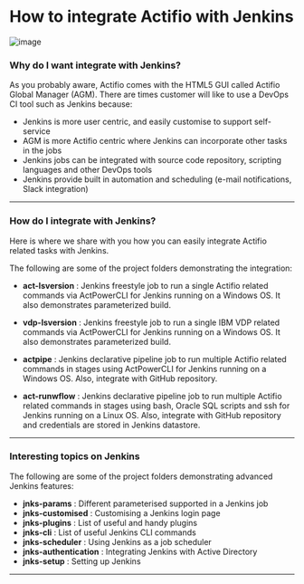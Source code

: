 # How to integrate Actifio with Jenkins

![image](https://user-images.githubusercontent.com/17056169/70358217-f1f54700-18cc-11ea-864f-2abecadaf539.png)

### Why do I want integrate with Jenkins?

As you probably aware, Actifio comes with the HTML5 GUI called Actifio Global Manager (AGM). There are times customer will like to use a DevOps CI tool such as Jenkins because:

* Jenkins is more user centric, and easily customise to support self-service
* AGM is more Actifio centric where Jenkins can incorporate other tasks in the jobs
* Jenkins jobs can be integrated with source code repository, scripting languages and other DevOps tools
* Jenkins provide built in automation and scheduling (e-mail notifications, Slack integration)

---

### How do I integrate with Jenkins?

Here is where we share with you how you can easily integrate Actifio related tasks with Jenkins.

The following are some of the project folders demonstrating the integration:

* **act-lsversion** : Jenkins freestyle job to run a single Actifio related commands via ActPowerCLI for Jenkins running on a Windows OS. It also demonstrates parameterized build. 

* **vdp-lsversion** : Jenkins freestyle job to run a single IBM VDP related commands via ActPowerCLI for Jenkins running on a Windows OS.  It also demonstrates parameterized build. 

* **actpipe** : Jenkins declarative pipeline job to run multiple Actifio related commands in stages using ActPowerCLI for Jenkins running on a Windows OS. Also, integrate with GitHub repository.

* **act-runwflow** : Jenkins declarative pipeline job to run multiple Actifio related commands in stages using bash, Oracle SQL scripts and ssh for Jenkins running on a Linux OS.  Also, integrate with GitHub repository and credentials are stored in Jenkins datastore.

---

### Interesting topics on Jenkins

The following are some of the project folders demonstrating advanced Jenkins features:

* **jnks-params** : Different parameterised supported in a Jenkins job
* **jnks-customised** : Customising a Jenkins login page
* **jnks-plugins** : List of useful and handy plugins
* **jnks-cli** : List of useful Jenkins CLI commands
* **jnks-scheduler** : Using Jenkins as a job scheduler
* **jnks-authentication** : Integrating Jenkins with Active Directory
* **jnks-setup** : Setting up Jenkins
---
